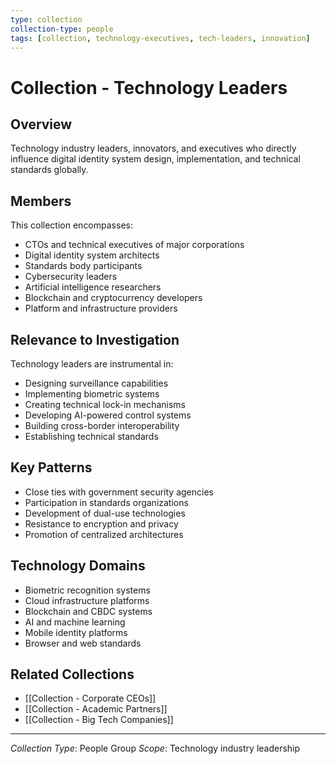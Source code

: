 ```yaml
---
type: collection
collection-type: people
tags: [collection, technology-executives, tech-leaders, innovation]
---
```


# Collection - Technology Leaders

## Overview
Technology industry leaders, innovators, and executives who directly influence digital identity system design, implementation, and technical standards globally.

## Members
This collection encompasses:

- CTOs and technical executives of major corporations
- Digital identity system architects
- Standards body participants
- Cybersecurity leaders
- Artificial intelligence researchers
- Blockchain and cryptocurrency developers
- Platform and infrastructure providers

## Relevance to Investigation
Technology leaders are instrumental in:
- Designing surveillance capabilities
- Implementing biometric systems
- Creating technical lock-in mechanisms
- Developing AI-powered control systems
- Building cross-border interoperability
- Establishing technical standards

## Key Patterns
- Close ties with government security agencies
- Participation in standards organizations
- Development of dual-use technologies
- Resistance to encryption and privacy
- Promotion of centralized architectures

## Technology Domains
- Biometric recognition systems
- Cloud infrastructure platforms
- Blockchain and CBDC systems
- AI and machine learning
- Mobile identity platforms
- Browser and web standards

## Related Collections
- [[Collection - Corporate CEOs]]
- [[Collection - Academic Partners]]
- [[Collection - Big Tech Companies]]

---
*Collection Type*: People Group
*Scope*: Technology industry leadership